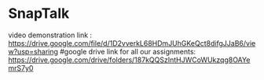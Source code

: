 # SnapTalk
video demonstration link : https://drive.google.com/file/d/1D2vverkL68HDmJUhGKeQct8difgJJaB6/view?usp=sharing
#google drive link for all our assignments: https://drive.google.com/drive/folders/187kQQSzIntHJWCoWUkzqg8OAYemrS7y0
